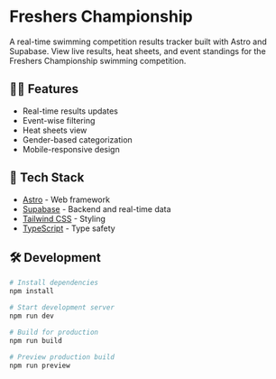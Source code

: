 # Freshers Championship

A real-time swimming competition results tracker built with Astro and Supabase. View live results, heat sheets, and event standings for the Freshers Championship swimming competition.

## 🏊‍♂️ Features

- Real-time results updates
- Event-wise filtering
- Heat sheets view
- Gender-based categorization
- Mobile-responsive design

## 🚀 Tech Stack

- [Astro](https://astro.build) - Web framework
- [Supabase](https://supabase.com) - Backend and real-time data
- [Tailwind CSS](https://tailwindcss.com) - Styling
- [TypeScript](https://www.typescriptlang.org/) - Type safety

## 🛠️ Development

```bash
# Install dependencies
npm install

# Start development server
npm run dev

# Build for production
npm run build

# Preview production build
npm run preview
```
